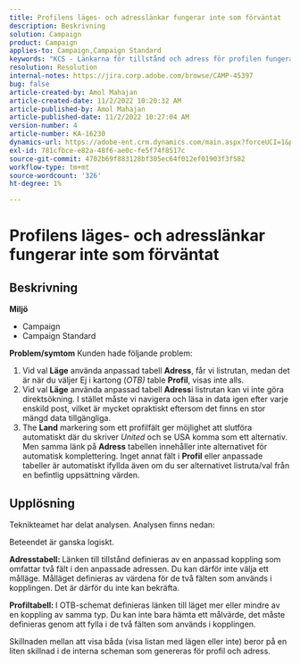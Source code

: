 ```yaml
---
title: Profilens läges- och adresslänkar fungerar inte som förväntat
description: Beskrivning
solution: Campaign
product: Campaign
applies-to: Campaign,Campaign Standard
keywords: "KCS - Länkarna för tillstånd och adress för profilen fungerar inte som förväntat "
resolution: Resolution
internal-notes: https://jira.corp.adobe.com/browse/CAMP-45397
bug: false
article-created-by: Amol Mahajan
article-created-date: 11/2/2022 10:20:32 AM
article-published-by: Amol Mahajan
article-published-date: 11/2/2022 10:27:04 AM
version-number: 4
article-number: KA-16230
dynamics-url: https://adobe-ent.crm.dynamics.com/main.aspx?forceUCI=1&pagetype=entityrecord&etn=knowledgearticle&id=941642f7-975a-ed11-9561-6045bd006a22
exl-id: 781cfbce-e82a-48f6-ae0c-fe5f74f8517c
source-git-commit: 4702b69f883128bf305ec64f012ef01903f3f582
workflow-type: tm+mt
source-wordcount: '326'
ht-degree: 1%

---
```


# Profilens läges- och adresslänkar fungerar inte som förväntat

## Beskrivning

<b>Miljö</b>
- Campaign
- Campaign Standard

<b>Problem/symtom</b>
Kunden hade följande problem:

1. Vid val <b>Läge</b> använda anpassad tabell <b>Adress</b>, får vi listrutan, medan det är när du väljer Ej i kartong (*OTB)* table <b>Profil</b>, visas inte alls.
2. Vid val <b>Läge</b> använda anpassad tabell <b>Adress</b>i listrutan kan vi inte göra direktsökning. I stället måste vi navigera och läsa in data igen efter varje enskild post, vilket är mycket opraktiskt eftersom det finns en stor mängd data tillgängliga.
3. The <b>Land</b> markering som ett profilfält ger möjlighet att slutföra automatiskt där du skriver *United* och se USA komma som ett alternativ. Men samma länk på <b>Adress</b> tabellen innehåller inte alternativet för automatisk komplettering. Inget annat fält i <b>Profil</b> eller anpassade tabeller är automatiskt ifyllda även om du ser alternativet listruta/val från en befintlig uppsättning värden.



## Upplösning


Teknikteamet har delat analysen. Analysen finns nedan:

Beteendet är ganska logiskt.

<b>Adresstabell: </b>Länken till tillstånd definieras av en anpassad koppling som omfattar två fält i den anpassade adressen. Du kan därför inte välja ett målläge.
Målläget definieras av värdena för de två fälten som används i kopplingen. Det är därför du inte kan bekräfta.

<b>Profiltabell: </b>I OTB-schemat definieras länken till läget mer eller mindre av en koppling av samma typ. Du kan inte bara hämta ett målvärde, det måste definieras genom att fylla i de två fälten som används i kopplingen.

Skillnaden mellan att visa båda (visa listan med lägen eller inte) beror på en liten skillnad i de interna scheman som genereras för profil och adress.
